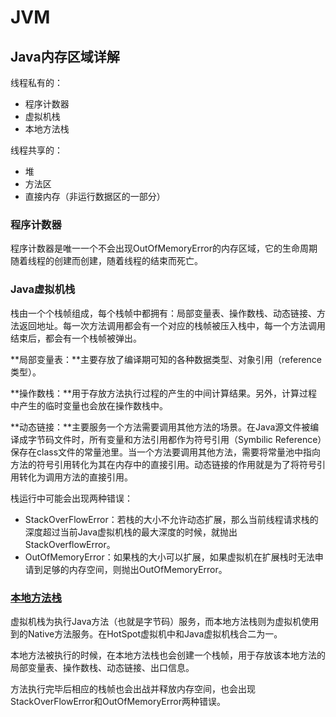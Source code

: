 # JVM

## Java内存区域详解

线程私有的：

- 程序计数器
- 虚拟机栈
- 本地方法栈

线程共享的：

- 堆
- 方法区
- 直接内存（非运行数据区的一部分）

### 程序计数器

程序计数器是唯一一个不会出现OutOfMemoryError的内存区域，它的生命周期随着线程的创建而创建，随着线程的结束而死亡。

### Java虚拟机栈

栈由一个个栈帧组成，每个栈帧中都拥有：局部变量表、操作数栈、动态链接、方法返回地址。每一次方法调用都会有一个对应的栈帧被压入栈中，每一个方法调用结束后，都会有一个栈帧被弹出。

**局部变量表：**主要存放了编译期可知的各种数据类型、对象引用（reference类型）。

**操作数栈：**用于存放方法执行过程的产生的中间计算结果。另外，计算过程中产生的临时变量也会放在操作数栈中。

**动态链接：**主要服务一个方法需要调用其他方法的场景。在Java源文件被编译成字节码文件时，所有变量和方法引用都作为符号引用（Symbilic Reference）保存在class文件的常量池里。当一个方法要调用其他方法，需要将常量池中指向方法的符号引用转化为其在内存中的直接引用。动态链接的作用就是为了将符号引用转化为调用方法的直接引用。

栈运行中可能会出现两种错误：

- StackOverFlowError：若栈的大小不允许动态扩展，那么当前线程请求栈的深度超过当前Java虚拟机栈的最大深度的时候，就抛出StackOverflowError。
- OutOfMemoryError：如果栈的大小可以扩展，如果虚拟机在扩展栈时无法申请到足够的内存空间，则抛出OutOfMemoryError。

### [本地方法栈](https://blog.csdn.net/Alice_whj/article/details/123294358)

虚拟机栈为执行Java方法（也就是字节码）服务，而本地方法栈则为虚拟机使用到的Native方法服务。在HotSpot虚拟机中和Java虚拟机栈合二为一。

本地方法被执行的时候，在本地方法栈也会创建一个栈帧，用于存放该本地方法的局部变量表、操作数栈、动态链接、出口信息。

方法执行完毕后相应的栈帧也会出战并释放内存空间，也会出现StackOverFlowError和OutOfMemoryError两种错误。
